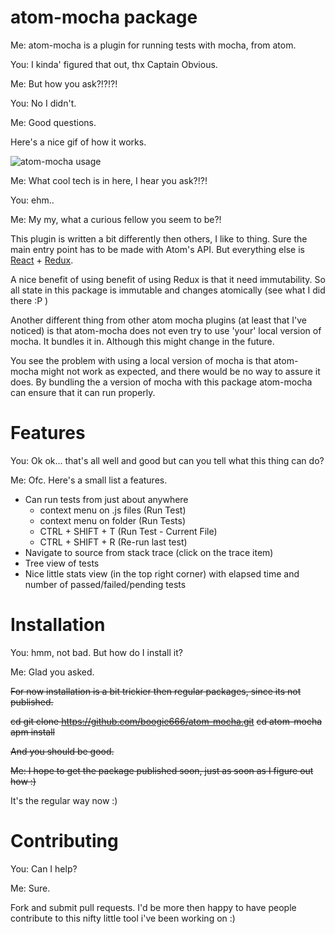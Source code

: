 # atom-mocha package

Me: atom-mocha is a plugin for running tests with mocha, from atom.

You: I kinda' figured that out, thx Captain Obvious.

Me: But how you ask?!?!?!

You: No I didn't.

Me: Good questions.

Here's a nice gif of how it works.

![atom-mocha usage](https://raw.githubusercontent.com/boogie666/atom-mocha/master/screenshots/atom-mocha.gif)

Me: What cool tech is in here, I hear you ask?!?!

You: ehm..

Me: My my, what a curious fellow you seem to be?!

This plugin is written a bit differently then others, I like to thing.
Sure the main entry point has to be made with Atom's API.
But everything else is [React](https://facebook.github.io/react/) + [Redux](http://rackt.org/redux/index.html).

A nice benefit of using benefit of using Redux is that it need immutability.
So all state in this package is immutable and changes atomically (see what I did there :P )


Another different thing from other atom mocha plugins (at least that I've noticed)
is that atom-mocha does not even try to use 'your' local version of mocha.
It bundles it in. Although this might change in the future.

You see the problem with using a local version of mocha is that atom-mocha might
not work as expected, and there would be no way to assure it does.
By bundling the a version of mocha with this package atom-mocha can ensure that it
can run properly.


# Features

You: Ok ok... that's all well and good but can you tell what this thing can do?

Me: Ofc. Here's a small list a features.

- Can run tests from just about anywhere
    - context menu on .js files (Run Test)
    - context menu on folder (Run Tests)
    - CTRL + SHIFT + T (Run Test - Current File)
    - CTRL + SHIFT + R (Re-run last test)
- Navigate to source from stack trace (click on the trace item)
- Tree view of tests
- Nice little stats view (in the top right corner) with elapsed time and number of passed/failed/pending tests


# Installation

You: hmm, not bad. But how do I install it?

Me: Glad you asked.

~~For now installation is a bit trickier then regular packages, since its not published.~~

~~cd <somewhere where you want to have the package>~~
~~git clone https://github.com/boogie666/atom-mocha.git~~
~~cd atom-mocha~~
~~apm install~~

~~And you should be good.~~

~~Me: I hope to get the package published soon, just as soon as I figure out how :)~~

It's the regular way now :)

# Contributing

You: Can I help?

Me: Sure.


Fork and submit pull requests.
I'd be more then happy to have people contribute to this nifty little tool i've been working on :)
